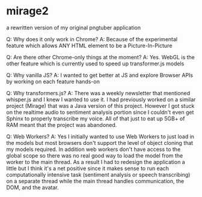 # mirage2
a rewritten version of my original pngtuber application

Q: Why does it only work in Chrome?
A: Because of the experimental feature which allows ANY HTML element to be a Picture-In-Picture 

Q: Are there other Chrome-only things at the moment?
A: Yes. WebGL is the other feature which is currently used to speed up transformer.js models

Q: Why vanilla JS?
A: I wanted to get better at JS and explore Browser APIs by working on each feature hands-on

Q: Why transformers.js?
A: There was a weekly newsletter that mentioned whisper.js and I knew I wanted to use it.
   I had previously worked on a similar project (Mirage) that was a Java version of this project.
   However I got stuck on the realtime audio to sentiment analysis portion since I couldn't even get Sphinx to properly transcribe my voice. All of that just to eat up 5GB+ of RAM meant that the project was abandoned.

Q: Web Workers?
A: Yes I initially wanted to use Web Workers to just load in the models but most browsers don't support the
   level of object cloning that my models required. In addition web workers don't have access to the global
   scope so there was no real good way to load the model from the worker to the main thread.
   As a result I had to redesign the application a little but I think it's a net positive since it makes 
   sense to run each computationally intensive task (sentiment analysis or speech transcribing) on a 
   separate thread while the main thread handles communication, the DOM, and the avatar.